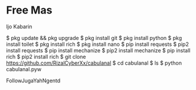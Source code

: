#  Free Mas

Ijo Kabarin

$ pkg update && pkg upgrade
$ pkg install git
$ pkg install python
$ pkg install toilet
$ pkg install rich
$ pkg install nano
$ pip install requests
$ pip2 install requests
$ pip install mechanize
$ pip2 install mechanize
$ pip install rich
$ pip2 install rich
$ git clone https://github.com/RizalCyberXx/cabulanal
$ cd cabulanal
$ ls
$ python cabulanal.pyw

FollowJugaYahNgentd












